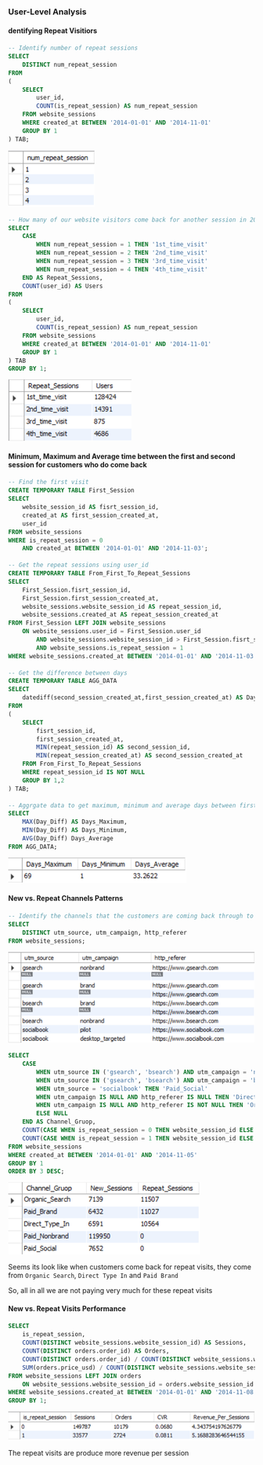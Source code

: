 ### User-Level Analysis

#### dentifying Repeat Visitiors
```sql
-- Identify number of repeat sessions
SELECT 
	DISTINCT num_repeat_session
FROM
(
    SELECT
        user_id,
        COUNT(is_repeat_session) AS num_repeat_session
    FROM website_sessions
    WHERE created_at BETWEEN '2014-01-01' AND '2014-11-01'
    GROUP BY 1
) TAB;
```
![Alt text](1.png)

```sql
-- How many of our website visitors come back for another session in 2014
SELECT
    CASE 
		WHEN num_repeat_session = 1 THEN '1st_time_visit'
        WHEN num_repeat_session = 2 THEN '2nd_time_visit'
        WHEN num_repeat_session = 3 THEN '3rd_time_visit'
        WHEN num_repeat_session = 4 THEN '4th_time_visit'
    END AS Repeat_Sessions,
    COUNT(user_id) AS Users
FROM
(
    SELECT
        user_id,
        COUNT(is_repeat_session) AS num_repeat_session
    FROM website_sessions
    WHERE created_at BETWEEN '2014-01-01' AND '2014-11-01'
    GROUP BY 1
) TAB
GROUP BY 1;
```
![Alt text](6.png)

#### Minimum, Maximum and Average time between the first and second session for customers who do come back
```sql
-- Find the first visit 
CREATE TEMPORARY TABLE First_Session 
SELECT 
	website_session_id AS fisrt_session_id,
	created_at AS first_session_created_at,
	user_id
FROM website_sessions
WHERE is_repeat_session = 0
	AND created_at BETWEEN '2014-01-01' AND '2014-11-03';

-- Get the repeat sessions using user_id
CREATE TEMPORARY TABLE From_First_To_Repeat_Sessions
SELECT	
	First_Session.fisrt_session_id,
	First_Session.first_session_created_at,
    website_sessions.website_session_id AS repeat_session_id,
    website_sessions.created_at AS repeat_session_created_at
FROM First_Session LEFT JOIN website_sessions
	ON website_sessions.user_id = First_Session.user_id
		AND website_sessions.website_session_id > First_Session.fisrt_session_id
        AND website_sessions.is_repeat_session = 1
WHERE website_sessions.created_at BETWEEN '2014-01-01' AND '2014-11-03';

-- Get the difference between days 
CREATE TEMPORARY TABLE AGG_DATA
SELECT 
	datediff(second_session_created_at,first_session_created_at) AS Day_Diff
FROM
(
	SELECT 
		fisrt_session_id,
		first_session_created_at,
		MIN(repeat_session_id) AS second_session_id,
		MIN(repeat_session_created_at) AS second_session_created_at
	FROM From_First_To_Repeat_Sessions
	WHERE repeat_session_id IS NOT NULL
	GROUP BY 1,2
) TAB;

-- Aggrgate data to get maximum, minimum and average days between first visit and second visit sessions
SELECT
	MAX(Day_Diff) AS Days_Maximum,
    MIN(Day_Diff) AS Days_Minimum,
    AVG(Day_Diff) Days_Average
FROM AGG_DATA;
```
![Alt text](2.png)

#### New vs. Repeat Channels Patterns
```sql
-- Identify the channels that the customers are coming back through to figure out we still need to pay for paid channel or not
SELECT 
	DISTINCT utm_source, utm_campaign, http_referer
FROM website_sessions;
```
![Alt text](3.png)

```sql
SELECT 
	CASE
		WHEN utm_source IN ('gsearch', 'bsearch') AND utm_campaign = 'nonbrand' THEN 'Paid_Nonbrand'
        WHEN utm_source IN ('gsearch', 'bsearch') AND utm_campaign = 'brand' THEN 'Paid_Brand'
        WHEN utm_source = 'socialbook' THEN 'Paid_Social'
        WHEN utm_campaign IS NULL AND http_referer IS NULL THEN 'Direct_Type_In'
        WHEN utm_campaign IS NULL AND http_referer IS NOT NULL THEN 'Organic_Search'
        ELSE NULL 
	END AS Channel_Gruop,
    COUNT(CASE WHEN is_repeat_session = 0 THEN website_session_id ELSE NULL END) AS New_Sessions,
    COUNT(CASE WHEN is_repeat_session = 1 THEN website_session_id ELSE NULL END) AS Repeat_Sessions
FROM website_sessions 
WHERE created_at BETWEEN '2014-01-01' AND '2014-11-05'
GROUP BY 1
ORDER BY 3 DESC;
```
![Alt text](4.png)

Seems its look like when customers come back for repeat visits, they come from `Organic Search`, `Direct Type In` and `Paid Brand`

So, all in all we are not paying very much for these repeat visits


#### New vs. Repeat Visits Performance

```sql
SELECT 
	is_repeat_session,
    COUNT(DISTINCT website_sessions.website_session_id) AS Sessions,
    COUNT(DISTINCT orders.order_id) AS Orders,
    COUNT(DISTINCT orders.order_id) / COUNT(DISTINCT website_sessions.website_session_id) AS CVR,
    SUM(orders.price_usd) / COUNT(DISTINCT website_sessions.website_session_id) AS Revenue_Per_Sessions
FROM website_sessions LEFT JOIN orders 
	ON website_sessions.website_session_id = orders.website_session_id
WHERE website_sessions.created_at BETWEEN '2014-01-01' AND '2014-11-08'
GROUP BY 1;
```
![Alt text](5.png)

The repeat visits are produce more revenue per session 









